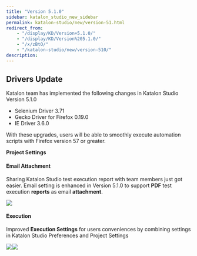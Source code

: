 ```yaml
---
title: "Version 5.1.0"
sidebar: katalon_studio_new_sidebar
permalink: katalon-studio/new/version-51.html
redirect_from:
    - "/display/KD/Version+5.1.0/"
    - "/display/KD/Version%205.1.0/"
    - "/x/zBtO/"
    - "/katalon-studio/new/version-510/"
description:
---
```

Drivers Update
--------------

Katalon team has implemented the following changes in Katalon Studio Version 5.1.0

*   Selenium Driver 3.71
*   Gecko Driver for Firefox 0.19.0
*   IE Driver 3.6.0

With these upgrades, users will be able to smoothly execute automation scripts with Firefox version 57 or greater. 

**Project Settings**

#### Email Attachment

Sharing Katalon Studio test execution report with team members just got easier. Email setting is enhanced in Version 5.1.0 to support **PDF** test execution **reports** as email **attachment**.

![](../../images/katalon-studio/new/version-510/image2017-11-14-153A423A45.png)

#### Execution

Improved **Execution Settings** for users conveniences by combining settings in Katalon Studio Preferences and Project Settings

![](../../images/katalon-studio/new/version-510/image2017-11-14-153A373A52.png)![](../../images/katalon-studio/new/version-510/image2017-11-14-153A383A8.png)